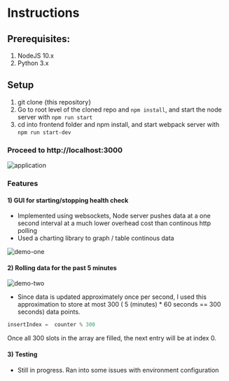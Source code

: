 # Instructions

## Prerequisites:
1) NodeJS 10.x 
2) Python 3.x

## Setup
1) git clone {this repository}
2) Go to root level of the cloned repo and ``` npm install ```, and start the node server with ```npm run start```
3) cd into frontend folder and npm install, and  start webpack server with ```npm run start-dev```


### Proceed to http://localhost:3000
![application](https://puu.sh/BWfZy/076eeebfdd.png)

### Features

#### 1) GUI for starting/stopping health check
- Implemented using websockets, Node server pushes data at a one second interval at a much lower overhead cost than continous http polling
- Used a charting library to graph / table continous data

![demo-one](http://g.recordit.co/7NY5hvDFIa.gif)

#### 2) Rolling data for the past 5 minutes
![demo-two](http://g.recordit.co/2k0grwkw9D.gif)
- Since data is updated approximately once per second, I used this approximation to store at most 300 ( 5 (minutes) * 60 seconds == 300 seconds) data points.
``` javascript
insertIndex =  counter % 300
```
Once all 300 slots in the array are filled, the next entry will be at index 0. 

#### 3) Testing
- Still in progress. Ran into some issues with environment configuration


